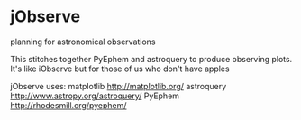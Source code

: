 # jObserve
planning for astronomical observations

This stitches together PyEphem and astroquery to produce observing plots. It's like iObserve but for those of us who don't have apples

jObserve uses:
matplotlib http://matplotlib.org/
astroquery http://www.astropy.org/astroquery/
PyEphem http://rhodesmill.org/pyephem/
